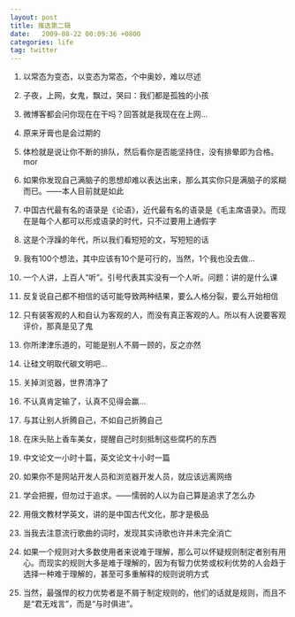 ```yaml
---
layout: post
title: 推选第二辑
date:   2009-08-22 00:09:36 +0800
categories: life
tag: twitter
---
```


1.  以常态为变态，以变态为常态，个中奥妙，难以尽述

2.  子夜，上网，女鬼，飘过，哭曰：我们都是孤独的小孩

3.  微博客都会问你现在在干吗？回答就是我现在在上网…

4.  原来牙膏也是会过期的

5.  体检就是说让你不断的排队，然后看你是否能坚持住，没有排晕即为合格。mor

6.  如果你发现自己满脑子的思想却难以表达出来，那么其实你只是满脑子的浆糊而已。——本人目前就是如此

7.  中国古代最有名的语录是《论语》，近代最有名的语录是《毛主席语录》。而现在是每个人都可以形成语录的时代，只不过要用上通假字

8.  这是个浮躁的年代，所以我们看短短的文，写短短的话

9.  我有100个想法，其中应该有10个是可行的，当然，1个我也没去做…

10.  一个人讲，上百人“听”。引号代表其实没有一个人听。问题：讲的是什么课

11.  反复说自己都不相信的话可能导致两种结果，要么人格分裂，要么开始相信

12.  只有装客观的人和自认为客观的人，而没有真正客观的人。所以有人说要客观评价，那真是见了鬼

13.  你所津津乐道的，可能是别人不屑一顾的，反之亦然

14.  让硅文明取代碳文明吧…

15.  关掉浏览器，世界清净了

16.  不认真肯定输了，认真不见得会赢…

17.  与其让别人折腾自己，不如自己折腾自己

18.  在床头贴上香车美女，提醒自己时刻抵制这些腐朽的东西

19.  中文论文一小时十篇，英文论文十小时一篇

20.  如果你不是网站开发人员和浏览器开发人员，就应该远离网络

21.  学会把握，但勿过于追求。——懦弱的人以为自己算是追求了怎么办

22.  用俄文教材学英文，讲的是中国古代文化，那才是极品

23.  当我去注意流行歌曲的词时，发现其实诗歌也许并未完全消亡

24.  如果一个规则对大多数使用者来说难于理解，那么可以怀疑规则制定者别有用心。而现实的规则大多是难于理解的，因为有智力优势或权利优势的人会趋于选择一种难于理解的，甚至可多重解释的规则说明方式

25.  当然，最强悍的权力优势者是不屑于制定规则的，他们的话就是规则，而且不是“君无戏言”，而是“与时俱进”。
